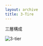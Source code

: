 ```yaml
---
layout: archive
title: 3-Tire
---
```

三層構成

![3-tier]({{site.baseurl}}/assets/architectures/3-tier.png)

